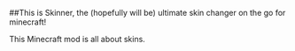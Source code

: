##This is Skinner, the (hopefully will be) ultimate skin changer on the go for minecraft!

This Minecraft mod is all about skins.
